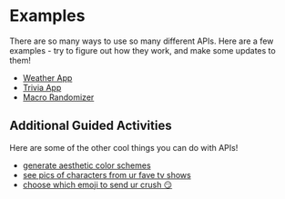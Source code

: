 # Examples
There are so many ways to use so many different APIs. Here are a few examples - try to figure out how they work, and make some updates to them!

- [Weather App](Examples/Weather.md)
- [Trivia App](Examples/Trivia.md)
- [Macro Randomizer](Examples/MacroRandomizer.md)

## Additional Guided Activities
Here are some of the other cool things you can do with APIs!

- [generate aesthetic color schemes](GuidedActivities/ColorSchemer.md)
- [see pics of characters from ur fave tv shows](GuidedActivities/TvCharacters.md)
- [choose which emoji to send ur crush 😏](GuidedActivities/EmojiCrush.md)

